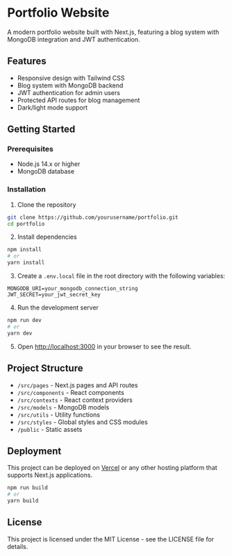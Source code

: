 # Portfolio Website

A modern portfolio website built with Next.js, featuring a blog system with MongoDB integration and JWT authentication.

## Features

- Responsive design with Tailwind CSS
- Blog system with MongoDB backend
- JWT authentication for admin users
- Protected API routes for blog management
- Dark/light mode support

## Getting Started

### Prerequisites

- Node.js 14.x or higher
- MongoDB database

### Installation

1. Clone the repository
```bash
git clone https://github.com/yourusername/portfolio.git
cd portfolio
```

2. Install dependencies
```bash
npm install
# or
yarn install
```

3. Create a `.env.local` file in the root directory with the following variables:
```
MONGODB_URI=your_mongodb_connection_string
JWT_SECRET=your_jwt_secret_key
```

4. Run the development server
```bash
npm run dev
# or
yarn dev
```

5. Open [http://localhost:3000](http://localhost:3000) in your browser to see the result.

## Project Structure

- `/src/pages` - Next.js pages and API routes
- `/src/components` - React components
- `/src/contexts` - React context providers
- `/src/models` - MongoDB models
- `/src/utils` - Utility functions
- `/src/styles` - Global styles and CSS modules
- `/public` - Static assets

## Deployment

This project can be deployed on [Vercel](https://vercel.com/) or any other hosting platform that supports Next.js applications.

```bash
npm run build
# or
yarn build
```

## License

This project is licensed under the MIT License - see the LICENSE file for details.